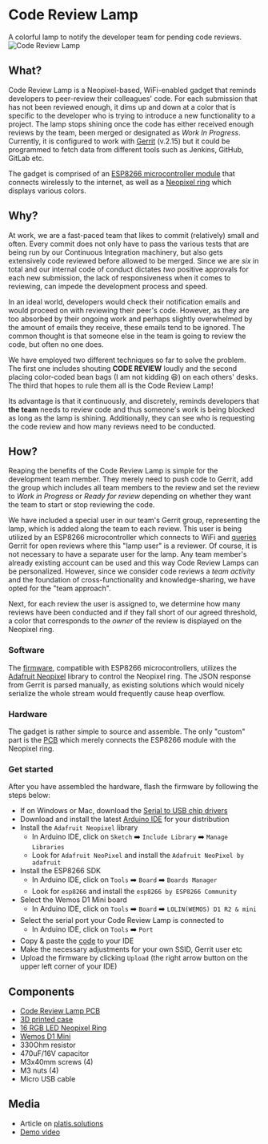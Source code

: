 # Code Review Lamp
A colorful lamp to notify the developer team for pending code reviews.
![Code Review Lamp](https://i.imgur.com/V9rwpnD.jpg)

## What?
Code Review Lamp is a Neopixel-based, WiFi-enabled gadget that reminds developers to peer-review their colleagues' code. For each submission that has not been reviewed enough, it dims up and down at a color that is specific to the developer who is trying to introduce a new functionality to a project. The lamp stops shining once the code has either received enough reviews by the team, been merged or designated as *Work In Progress*. Currently, it is configured to work with [Gerrit](https://www.gerritcodereview.com/) (v.2.15) but it could be programmed to fetch data from different tools such as Jenkins, GitHub, GitLab etc.

The gadget is comprised of an [ESP8266 microcontroller module](https://wiki.wemos.cc/products:d1:d1_mini) that connects wirelessly to the internet, as well as a [Neopixel ring](https://www.adafruit.com/product/1463) which displays various colors.

## Why?
At work, we are a fast-paced team that likes to commit (relatively) small and often. Every commit does not only have to pass the various tests that are being run by our Continuous Integration machinery, but also gets extensively code reviewed before allowed to be merged. Since we are *six* in total and our internal code of conduct dictates *two* positive approvals for each new submission, the lack of responsiveness when it comes to reviewing, can impede the development process and speed.

In an ideal world, developers would check their notification emails and would proceed on with reviewing their peer's code. However, as they are too absorbed by their ongoing work and perhaps slightly overwhelmed by the amount of emails they receive, these emails tend to be ignored. The common thought is that someone else in the team is going to review the code, but often no one does.

We have employed two different techniques so far to solve the problem. The first one includes shouting **CODE REVIEW** loudly and the second placing color-coded bean bags (I am not kidding :laughing:) on each others' desks. The third that hopes to rule them all is the Code Review Lamp!

Its advantage is that it continuously, and discretely, reminds developers that **the team** needs to review code and thus someone's work is being blocked as long as the lamp is shining. Additionally, they can see who is requesting the code review and how many reviews need to be conducted.

## How?
Reaping the benefits of the Code Review Lamp is simple for the development team member. They merely need to push code to Gerrit, add the group which includes all team members to the review and set the review to *Work in Progress* or *Ready for review* depending on whether they want the team to start or stop reviewing the code.

We have included a special user in our team's Gerrit group, representing the lamp, which is added along the team to each review. This user is being utilized by an ESP8266 microcontroller which connects to WiFi and [queries](https://gerrit-review.googlesource.com/Documentation/rest-api-changes.html) Gerrit for open reviews where this "lamp user" is a reviewer. Of course, it is not necessary to have a separate user for the lamp. Any team member's already existing account can be used and this way Code Review Lamps can be personalized. However, since we consider code reviews a *team activity* and the foundation of cross-functionality and knowledge-sharing, we have opted for the "team approach".

Next, for each review the user is assigned to, we determine how many reviews have been conducted and if they fall short of our agreed threshold, a color that corresponds to the *owner* of the review is displayed on the Neopixel ring.

### Software
The [firmware](https://github.com/platisd/code-review-lamp/blob/master/firmware/gerrit_watcher/gerrit_watcher.ino), compatible with ESP8266 microcontrollers, utilizes the [Adafruit Neopixel](https://github.com/adafruit/Adafruit_NeoPixel) library to control the Neopixel ring. The JSON response from Gerrit is parsed manually, as existing solutions which would nicely serialize the whole stream would frequently cause heap overflow.

### Hardware
The gadget is rather simple to source and assemble. The only "custom" part is the [PCB](https://github.com/platisd/code-review-lamp/tree/master/hardware/gerrit_lamp) which merely connects the ESP8266 module with the Neopixel ring.

### Get started
After you have assembled the hardware, flash the firmware by following the steps below:
* If on Windows or Mac, download the [Serial to USB chip drivers](https://wiki.wemos.cc/downloads)
* Download and install the latest [Arduino IDE](https://www.arduino.cc/en/Main/Software) for your distribution
* Install the `Adafruit Neopixel` library
  * In Arduino IDE, click on `Sketch` :arrow_right: `Include Library` :arrow_right: `Manage Libraries`
  * Look for `Adafruit NeoPixel` and install the `Adafruit NeoPixel by adafruit`
* Install the ESP8266 SDK
  * In Arduino IDE, click on `Tools` :arrow_right: `Board` :arrow_right: `Boards Manager`
  * Look for `esp8266` and install the `esp8266 by ESP8266 Community`
* Select the Wemos D1 Mini board
  * In Arduino IDE, click on `Tools` :arrow_right: `Board` :arrow_right: `LOLIN(WEMOS) D1 R2 & mini`
* Select the serial port your Code Review Lamp is connected to
  * In Arduino IDE, click on `Tools` :arrow_right: `Port`
* Copy & paste the [code](https://github.com/platisd/code-review-lamp/blob/master/firmware/gerrit_watcher/gerrit_watcher.ino) to your IDE
* Make the necessary adjustments for your own SSID, Gerrit user etc
* Upload the firmware by clicking `Upload` (the right arrow button on the upper left corner of your IDE)

## Components
* [Code Review Lamp PCB](https://www.pcbway.com/project/shareproject/W17435BSW42_code_review_lamp.html)
* [3D printed case](https://www.tinkercad.com/things/evNud1d8GYI)
* [16 RGB LED Neopixel Ring](https://www.adafruit.com/product/1463)
* [Wemos D1 Mini](https://wiki.wemos.cc/products:d1:d1_mini)
* 330Ohm resistor
* 470uF/16V capacitor
* M3x40mm screws (4)
* M3 nuts (4)
* Micro USB cable

## Media
* Article on [platis.solutions](https://platis.solutions/blog/2018/09/26/code-review-lamp/)
* [Demo video](https://www.youtube.com/watch?v=TPO2nQkfprY)
